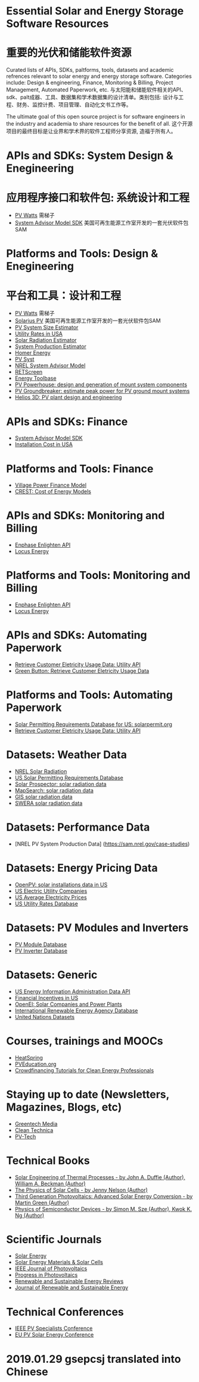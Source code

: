 # Essential Solar and Energy Storage Software Resources
# 重要的光伏和储能软件资源

Curated lists of APIs, SDKs, paltforms, tools, datasets and academic refrences relevant to solar energy and energy storage software. Categories include: Design & engineering, Finance, Monitoring & Billing, Project Management, Automated Paperwork, etc.
与太阳能和储能软件相关的API、sdk、palt成器、工具、数据集和学术数据集的设计清单。类别包括: 设计与工程、财务、监控计费、项目管理、自动化文书工作等。

The ultimate goal of this open source project is for software engineers in the industry and academia to share resources for the benefit of all.
这个开源项目的最终目标是让业界和学术界的软件工程师分享资源, 造福于所有人。

# APIs and SDKs: System Design & Enegineering 
# 应用程序接口和软件包: 系统设计和工程

- [PV Watts](https://developer.nrel.gov/docs/solar/pvwatts-v5/) 需梯子
- [System Advisor Model SDK](https://sam.nrel.gov/)  美国可再生能源工作室开发的一套光伏软件包SAM

# Platforms and Tools: Design & Enegineering
# 平台和工具：设计和工程

- [PV Watts](http://pvwatts.nrel.gov/) 需梯子
- [Solarius PV](http://www.accasoftware.com/en/id55/solar-pv-system-design.html) 美国可再生能源工作室开发的一套光伏软件包SAM
- [PV System Size Estimator](http://villagepower.com/powertools/)
- [Utility Rates in USA](http://villagepower.com/powertools/utility-rates/)
- [Solar Radiation Estimator](http://villagepower.com/powertools/solar-irradiance/)
- [System Production Estimator](http://villagepower.com/powertools/system-production/)
- [Homer Energy](http://www.homerenergy.com/HOMER_legacy.html)
- [PV Syst](http://www.pvsyst.com/en/software)
- [NREL System Advisor Model](https://sam.nrel.gov/)
- [RETScreen](http://www.retscreen.net/ang/home.php)
- [Energy Toolbase](https://www.energytoolbase.com/)
- [PV Powerhouse: design and generation of mount system components](http://secure.schletter.us/calculator/index.php)
- [PV Groundbreaker: estimate peak power for PV ground mount systems](http://http://www.pvgroundbreaker.com/)
- [Helios 3D: PV plant design and engineering](http://www.schletter.us/helios-3d.html)

# APIs and SDKs: Finance

- [System Advisor Model SDK](https://sam.nrel.gov/)
- [Installation Cost in USA](https://openpv.nrel.gov/)

# Platforms and Tools: Finance

- [Village Power Finance Model](http://villagepower.com/)
- [CREST: Cost of Energy Models](https://financere.nrel.gov/finance/content/crest-cost-energy-models)

# APIs and SDKs: Monitoring and Billing

- [Enphase Enlighten API](https://developer.enphase.com)
- [Locus Energy](https://developer.locusenergy.com/)

# Platforms and Tools: Monitoring and Billing

- [Enphase Enlighten API](https://developer.enphase.com)
- [Locus Energy](https://developer.locusenergy.com/)

# APIs and SDKs: Automating Paperwork

- [Retrieve Customer Eletricity Usage Data: Utility API](https://utilityapi.com/docs)
- [Green Button: Retrieve Customer Eletricity Usage Data](http://www.greenbuttondata.org)

# Platforms and Tools: Automating Paperwork

- [Solar Permitting Requirements Database for US: solarpermit.org](https://solarpermit.org/)
- [Retrieve Customer Eletricity Usage Data: Utility API](https://utilityapi.com/)

# Datasets: Weather Data

- [NREL Solar Radiation](https://developer.nrel.gov/docs/solar/solar-resource-v1/)
- [US Solar Permitting Requirements Database](https://solarpermit.org/)
- [Solar Prospector: solar radiation data](http://maps.nrel.gov/prospector)
- [MapSearch: solar radiation data](http://www.nrel.gov/gis/mapsearch/)
- [GIS solar radiation data](http://www.nrel.gov/gis/data_solar.html)
- [SWERA solar radiation data](http://www.nrel.gov/gis/data_solar.html)

# Datasets: Performance Data

- [NREL PV System Production Data] (https://sam.nrel.gov/case-studies)

# Datasets: Energy Pricing Data

- [OpenPV: solar installations data in US](https://openpv.nrel.gov)
- [US Electric Utility Companies](http://en.openei.org/wiki/Category:Utility_Companies)
- [US Average Electricity Prices](http://developer.nrel.gov/docs/electricity/utility-rates-v3/)
- [US Utility Rates Database](http://en.openei.org/wiki/Utility_Rate_Database)

# Datasets: PV Modules and Inverters

- [PV Module Database](http://gosolarcalifornia.ca.gov/equipment/pv_modules.php)
- [PV Inverter Database](http://gosolarcalifornia.ca.gov/equipment/inverters.php)

# Datasets: Generic

- [US Energy Information Administration Data API](http://www.eia.gov/beta/api/index.cfm)
- [Financial Incentives in US](http://villagepower.com/powertools/financial-incentives/)
- [OpenEI: Solar Companies and Power Plants](http://en.openei.org/wiki/Gateway:Solar)
- [International Renewable Energy Agency Database](http://resourceirena.irena.org/gateway/)
- [United Nations Datasets](http://data.un.org/Search.aspx?q=solar)

# Courses, trainings and MOOCs

- [HeatSpring](https://www.heatspring.com/courses)
- [PVEducation.org](http://www.pveducation.org/)
- [Crowdfinancing Tutorials for Clean Energy Professionals](http://villagepower.com/tutorials/)

# Staying up to date (Newsletters, Magazines, Blogs, etc)

- [Greentech Media](http://www.greentechmedia.com/)
- [Clean Technica](http://cleantechnica.com/)
- [PV-Tech](http://www.pv-tech.org/)

# Technical Books

- [Solar Engineering of Thermal Processes - by John A. Duffie (Author), William A. Beckman (Author)](http://www.amazon.com/Solar-Engineering-Thermal-Processes-Duffie/dp/0470873663)
- [The Physics of Solar Cells - by Jenny Nelson (Author)](https://www.amazon.com/Physics-Solar-Properties-Semiconductor-Materials/dp/1860943497)
- [Third Generation Photovoltaics: Advanced Solar Energy Conversion - by Martin Green (Author)](https://www.amazon.com/Third-Generation-Photovoltaics-Conversion-Photonics/dp/3540265627)
- [Physics of Semiconductor Devices - by Simon M. Sze (Author), Kwok K. Ng (Author)](https://www.amazon.com/Physics-Semiconductor-Devices-Simon-Sze/dp/0471143235)

# Scientific Journals

- [Solar Energy](http://www.journals.elsevier.com/solar-energy/) 
- [Solar Energy Materials & Solar Cells](http://www.journals.elsevier.com/solar-energy-materials-and-solar-cells/)
- [IEEE Journal of Photovoltaics](http://ieeexplore.ieee.org/xpl/RecentIssue.jsp?punumber=5503869)
- [Progress in Photovoltaics](http://onlinelibrary.wiley.com/journal/10.1002/\(ISSN\)1099-159X)
- [Renewable and Sustainable Energy Reviews](http://www.sciencedirect.com/science/journal/13640321)
- [Journal of Renewable and Sustainable Energy](http://aip.scitation.org/journal/rse)

# Technical Conferences

- [IEEE PV Specialists Conference](www.ieee-pvsc.org/)
- [EU PV Solar Energy Conference](https://www.photovoltaic-conference.com/)

# 2019.01.29 gsepcsj translated into Chinese

